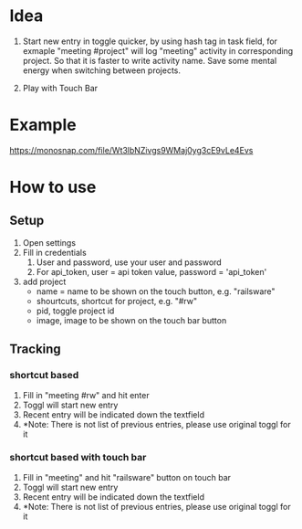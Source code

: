 # Idea

1. Start new entry in toggle quicker, by using hash tag in task field, for exmaple "meeting #project" will log "meeting" activity in corresponding project. So that it is faster to write activity name. Save some mental energy when switching between projects.

2. Play with Touch Bar

# Example
https://monosnap.com/file/Wt3lbNZivgs9WMaj0yg3cE9vLe4Evs

# How to use
## Setup
1. Open settings
2. Fill in credentials
    1. User and password, use your user and password
    2. For api_token, user = api token value, password = 'api_token'
3. add project
    - name = name to be shown on the touch button, e.g. "railsware"
    - shourtcuts, shortcut for project, e.g. "#rw"
    - pid, toggle project id
    - image, image to be shown on the touch bar button
## Tracking

### shortcut based
1. Fill in "meeting #rw" and hit enter
2. Toggl will start new entry
3. Recent entry will be indicated down the textfield
4. *Note: There is not list of previous entries, please use original toggl for it

### shortcut based with touch bar

1. Fill in "meeting" and hit "railsware" button on touch bar
2. Toggl will start new entry
3. Recent entry will be indicated down the textfield
4. *Note: There is not list of previous entries, please use original toggl for it
